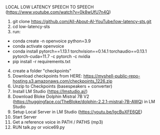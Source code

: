 LOCAL LOW LATENCY SPEECH TO SPEECH (https://www.youtube.com/watch?v=0k8wUfU7n4Q)

1. git clone https://github.com/All-About-AI-YouTube/low-latency-sts.git
2. cd low-latency-sts
3. run:
- conda create -n openvoice python=3.9
- conda activate openvoice
- conda install pytorch==1.13.1 torchvision==0.14.1 torchaudio==0.13.1 pytorch-cuda=11.7 -c pytorch -c nvidia
- pip install -r requirements.txt
4. create a folder "checkpoints"
5. Download checkpoints from HERE: https://myshell-public-repo-hosting.s3.amazonaws.com/checkpoints_1226.zip
6. Unzip to Checkpoints (basespeakers + converter)
7. Install LM Studio (https://lmstudio.ai/)
8. Download Bloke Dolphin Mistral 7B V2 (https://huggingface.co/TheBloke/dolphin-2.2.1-mistral-7B-AWQ) in LM Studio
9. Setup Local Server in LM Studio (https://youtu.be/IgcBuXFE6QE)
10. Start Server
11. Get a reference voice in PATH / PATHS (mp3)
12. RUN talk.py or voice69.py
